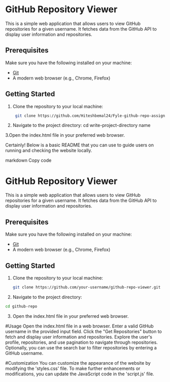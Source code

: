 # GitHub Repository Viewer

This is a simple web application that allows users to view GitHub repositories for a given username. It fetches data from the GitHub API to display user information and repositories.

## Prerequisites

Make sure you have the following installed on your machine:

- [Git](https://git-scm.com/)
- A modern web browser (e.g., Chrome, Firefox)

## Getting Started

1. Clone the repository to your local machine:

   ```bash
    git clone https://github.com/Hiteshbemal24/Fyle-github-repo-assign.git


2. Navigate to the project directory:
      cd write-project-directory name

3.Open the index.html file in your preferred web browser.


Certainly! Below is a basic README that you can use to guide users on running and checking the website locally.

markdown
Copy code
# GitHub Repository Viewer

This is a simple web application that allows users to view GitHub repositories for a given username. It fetches data from the GitHub API to display user information and repositories.

## Prerequisites

Make sure you have the following installed on your machine:

- [Git](https://git-scm.com/)
- A modern web browser (e.g., Chrome, Firefox)

## Getting Started

1. Clone the repository to your local machine:

   ```bash
   git clone https://github.com/your-username/github-repo-viewer.git
2. Navigate to the project directory:
```bash
cd github-repo
```
3. Open the index.html file in your preferred web browser.

#Usage
Open the index.html file in a web browser.
Enter a valid GitHub username in the provided input field.
Click the "Get Repositories" button to fetch and display user information and repositories.
Explore the user's profile, repositories, and use pagination to navigate through repositories.
Optionally, you can use the search bar to filter repositories by entering a GitHub username.

#Customization
You can customize the appearance of the website by modifying the 'styles.css' file.
To make further enhancements or modifications, you can update the JavaScript code in the 'script.js' file.

